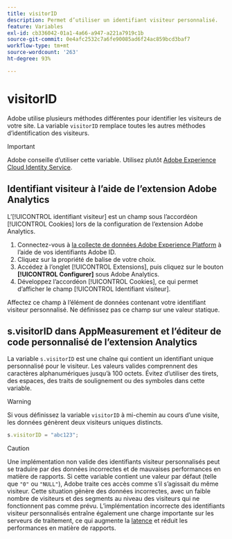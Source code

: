 ```yaml
---
title: visitorID
description: Permet d’utiliser un identifiant visiteur personnalisé.
feature: Variables
exl-id: cb336042-01a1-4a66-a947-a221a7919c1b
source-git-commit: 0e4afc2532c7a6fe90085ad6f24ac859bcd3baf7
workflow-type: tm+mt
source-wordcount: '263'
ht-degree: 93%

---
```


# visitorID

Adobe utilise plusieurs méthodes différentes pour identifier les visiteurs de votre site. La variable `visitorID` remplace toutes les autres méthodes d’identification des visiteurs.

>[!IMPORTANT]
>
>Adobe conseille d’utiliser cette variable. Utilisez plutôt [Adobe Experience Cloud Identity Service](https://experienceleague.adobe.com/docs/id-service/using/home.html?lang=fr).

## Identifiant visiteur à l’aide de l’extension Adobe Analytics

L’[!UICONTROL identifiant visiteur] est un champ sous l’accordéon [!UICONTROL Cookies] lors de la configuration de l’extension Adobe Analytics.

1. Connectez-vous à [la collecte de données Adobe Experience Platform](https://experience.adobe.com/data-collection) à l’aide de vos identifiants Adobe ID.
2. Cliquez sur la propriété de balise de votre choix.
3. Accédez à l’onglet [!UICONTROL Extensions], puis cliquez sur le bouton **[!UICONTROL Configurer]** sous Adobe Analytics.
4. Développez l’accordéon [!UICONTROL Cookies], ce qui permet d’afficher le champ [!UICONTROL Identifiant visiteur].

Affectez ce champ à l’élément de données contenant votre identifiant visiteur personnalisé. Ne définissez pas ce champ sur une valeur statique.

## s.visitorID dans AppMeasurement et l’éditeur de code personnalisé de l’extension Analytics

La variable `s.visitorID` est une chaîne qui contient un identifiant unique personnalisé pour le visiteur. Les valeurs valides comprennent des caractères alphanumériques jusqu’à 100 octets. Évitez d’utiliser des tirets, des espaces, des traits de soulignement ou des symboles dans cette variable.

>[!WARNING]
>
>Si vous définissez la variable `visitorID` à mi-chemin au cours d’une visite, les données génèrent deux visiteurs uniques distincts.

```js
s.visitorID = "abc123";
```

>[!CAUTION]
>
>Une implémentation non valide des identifiants visiteur personnalisés peut se traduire par des données incorrectes et de mauvaises performances en matière de rapports. Si cette variable contient une valeur par défaut (telle que `"0"` ou `"NULL"`), Adobe traite ces accès comme s’il s’agissait du même visiteur. Cette situation génère des données incorrectes, avec un faible nombre de visiteurs et des segments au niveau des visiteurs qui ne fonctionnent pas comme prévu. L’implémentation incorrecte des identifiants visiteur personnalisés entraîne également une charge importante sur les serveurs de traitement, ce qui augmente la [latence](/help/technotes/latency.md) et réduit les performances en matière de rapports.
